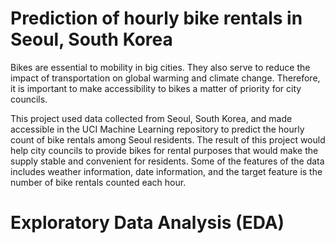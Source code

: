 # Prediction of hourly bike rentals in Seoul, South Korea

Bikes are essential to mobility in big cities. They also serve to reduce the impact of transportation on global warming and climate change. Therefore, it is important to make accessibility to bikes a matter of priority for city councils. 

This project used data collected from Seoul, South Korea, and made accessible in the UCI Machine Learning repository to predict the hourly count of bike rentals among Seoul residents. The result of this project would help city councils to provide bikes for rental purposes that would make the supply stable and convenient for residents. Some of the features of the data includes weather information, date information, and the target feature is the number of bike rentals counted each hour. 

# Exploratory Data Analysis (EDA)